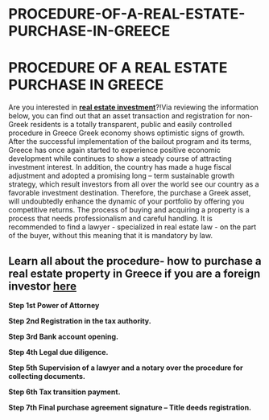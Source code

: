 # PROCEDURE-OF-A-REAL-ESTATE-PURCHASE-IN-GREECE
<h1>PROCEDURE OF A REAL ESTATE PURCHASE IN GREECE</h1>
<p>Are you interested in <b><a href="https://dkg-development.com/purchase-process-in-greece-en.htm">real estate investment</a></b>?!Via reviewing the information below, you can find out that an asset transaction and registration for non-Greek residents is a totally transparent, public and easily controlled procedure in Greece Greek economy shows optimistic signs of growth. After the successful implementation of the bailout program and its terms, Greece has once again started to experience positive economic development while continues to show a steady course of attracting investment interest. In addition, the country has made a huge fiscal adjustment and adopted a promising long – term sustainable growth strategy, which result investors from all over the world see our country as a favorable investment destination. Therefore, the purchase a Greek asset, will undoubtedly enhance the dynamic of your portfolio by offering you competitive returns. The process of buying and acquiring a property is a process that needs professionalism and careful handling. It is recommended to find a lawyer - specialized in real estate law - on the part of the buyer, without this meaning that it is mandatory by law.</p>

<h2>Learn all about the procedure- how to purchase a real estate property in Greece if you are a foreign investor <a href="https://dkg-development.com/purchase-process-in-greece-en.htm">here</a></h2>
<p>
  <b>Step 1st Power of Attorney</b>
  </p>
  
  <p>
  <b>Step 2nd Registration in the tax authority.</b>
  </p>
  
  <p>
 <b>Step 3rd Bank account opening.</b>
  </p>
  
  <p>
  <b>Step 4th Legal due diligence.</b>
  </p>
  
  <p>
 <b>Step 5th Supervision of a lawyer and a notary over the procedure for collecting documents.</b>
  </p>
  
  <p>
  <b>Step 6th Tax transition payment.</b>
  </p>
  
  <p>
  <b>Step 7th Final purchase agreement signature – Title deeds registration.</b>
  </p>
